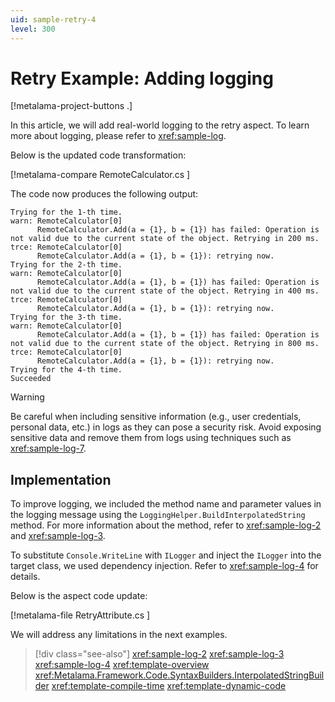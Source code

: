 ```yaml
---
uid: sample-retry-4
level: 300
---
```


# Retry Example: Adding logging

[!metalama-project-buttons .]

In this article, we will add real-world logging to the retry aspect. To learn more about logging, please refer to <xref:sample-log>.

Below is the updated code transformation:

[!metalama-compare RemoteCalculator.cs ]

The code now produces the following output:

```
Trying for the 1-th time.
warn: RemoteCalculator[0]
      RemoteCalculator.Add(a = {1}, b = {1}) has failed: Operation is not valid due to the current state of the object. Retrying in 200 ms.
trce: RemoteCalculator[0]
      RemoteCalculator.Add(a = {1}, b = {1}): retrying now.
Trying for the 2-th time.
warn: RemoteCalculator[0]
      RemoteCalculator.Add(a = {1}, b = {1}) has failed: Operation is not valid due to the current state of the object. Retrying in 400 ms.
trce: RemoteCalculator[0]
      RemoteCalculator.Add(a = {1}, b = {1}): retrying now.
Trying for the 3-th time.
warn: RemoteCalculator[0]
      RemoteCalculator.Add(a = {1}, b = {1}) has failed: Operation is not valid due to the current state of the object. Retrying in 800 ms.
trce: RemoteCalculator[0]
      RemoteCalculator.Add(a = {1}, b = {1}): retrying now.
Trying for the 4-th time.
Succeeded
```

> [!WARNING]
> Be careful when including sensitive information (e.g., user credentials, personal data, etc.) in logs as they can pose a security risk. Avoid exposing sensitive data and remove them from logs using techniques such as <xref:sample-log-7>.

## Implementation

To improve logging, we included the method name and parameter values in the logging message using the `LoggingHelper.BuildInterpolatedString` method. For more information about the method, refer to <xref:sample-log-2> and <xref:sample-log-3>.

To substitute `Console.WriteLine` with `ILogger` and inject the `ILogger` into the target class, we used dependency injection. Refer to <xref:sample-log-4> for details.

Below is the aspect code update:

[!metalama-file RetryAttribute.cs ]


We will address any limitations in the next examples.

> [!div class="see-also"]
> <xref:sample-log-2>
> <xref:sample-log-3>
> <xref:sample-log-4>
> <xref:template-overview>
> <xref:Metalama.Framework.Code.SyntaxBuilders.InterpolatedStringBuilder>
> <xref:template-compile-time>
> <xref:template-dynamic-code>
